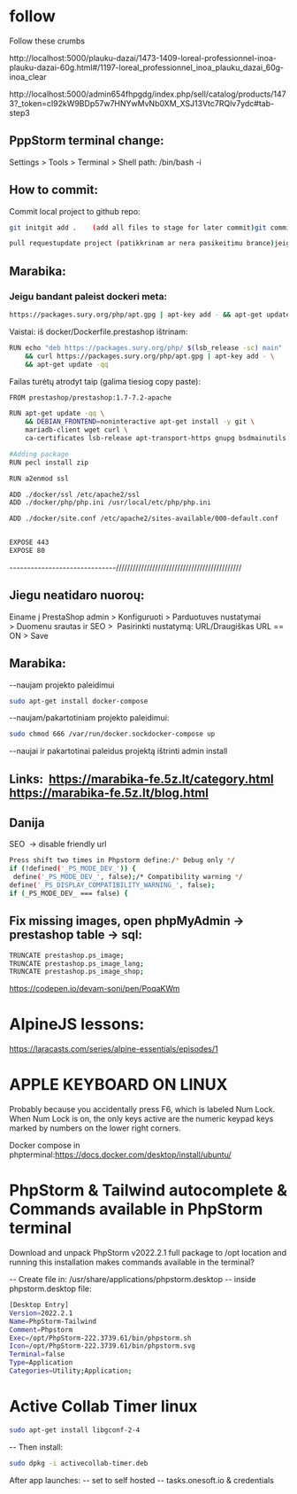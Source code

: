 # follow
Follow these crumbs

http://localhost:5000/plauku-dazai/1473-1409-loreal-professionnel-inoa-plauku-dazai-60g.html#/1197-loreal_professionnel_inoa_plauku_dazai_60g-inoa_clear

http://localhost:5000/admin654fhpgdg/index.php/sell/catalog/products/1473?_token=cl92kW9BDp57w7HNYwMvNb0XM_XSJ13Vtc7RQlv7ydc#tab-step3

## PppStorm terminal change:
Settings > Tools > Terminal > Shell path: /bin/bash -i

## How to commit:
Commit local project to github repo:
```bash
git initgit add .    (add all files to stage for later commit)git commit -m "Message to describe commit."

pull requestupdate project (patikkrinam ar nera pasikeitimu brance)jeigu commit metu failas neisikelia i serveri ir raudonuoja, reikia Git -> Add (įkeliam failą į stage).
```

## Marabika:
### Jeigu bandant paleist dockeri meta:
```bash
https://packages.sury.org/php/apt.gpg | apt-key add - && apt-get update -qq' returned a non-zero code: 100ERROR: Service 'prestashop' failed to build : Build failed
```
Vaistai: iš docker/Dockerfile.prestashop ištrinam:
```bash
RUN echo "deb https://packages.sury.org/php/ $(lsb_release -sc) main" | tee -a /etc/apt/sources.list.d/php.list \
    && curl https://packages.sury.org/php/apt.gpg | apt-key add - \
    && apt-get update -qq
```

Failas turėtų atrodyt taip (galima tiesiog copy paste):
```bash
FROM prestashop/prestashop:1.7-7.2-apache

RUN apt-get update -qq \
    && DEBIAN_FRONTEND=noninteractive apt-get install -y git \
    mariadb-client wget curl \
    ca-certificates lsb-release apt-transport-https gnupg bsdmainutils

#Adding package
RUN pecl install zip

RUN a2enmod ssl

ADD ./docker/ssl /etc/apache2/ssl
ADD ./docker/php/php.ini /usr/local/etc/php/php.ini

ADD ./docker/site.conf /etc/apache2/sites-available/000-default.conf


EXPOSE 443
EXPOSE 80

```
------------------------------/////////////////////////////////////////////
## Jiegu neatidaro nuoroų:
Einame į PrestaShop admin >
Konfiguruoti > Parduotuves nustatymai > Duomenu srautas ir SEO > 
Pasirinkti nustatymą: URL/Draugiškas URL == ON > Save


## Marabika:
--naujam projekto paleidimui
```bash
sudo apt-get install docker-compose
```
--naujam/pakartotiniam projekto paleidimui:
```bash
sudo chmod 666 /var/run/docker.sockdocker-compose up
```
--naujai ir pakartotinai paleidus projektą ištrinti admin install 

Links:  https://marabika-fe.5z.lt/category.html https://marabika-fe.5z.lt/blog.html
-----------------------------------------------------------------------------------
## Danija
SEO  -> disable friendly url

```bash
Press shift two times in Phpstorm define:/* Debug only */
if (!defined('_PS_MODE_DEV_')) {
 define('_PS_MODE_DEV_', false);/* Compatibility warning */
define('_PS_DISPLAY_COMPATIBILITY_WARNING_', false);
if (_PS_MODE_DEV_ === false) {
```
## Fix missing images, open phpMyAdmin -> prestashop table -> sql:
```bash
TRUNCATE prestashop.ps_image;
TRUNCATE prestashop.ps_image_lang;
TRUNCATE prestashop.ps_image_shop;
```

https://codepen.io/devam-soni/pen/PoqaKWm

# AlpineJS lessons: 
https://laracasts.com/series/alpine-essentials/episodes/1

# APPLE KEYBOARD ON LINUX
Probably because you accidentally press F6, which is labeled Num Lock. When Num Lock is on, the only keys active are the numeric keypad keys marked by numbers on the lower right corners.

Docker compose in phpterminal:https://docs.docker.com/desktop/install/ubuntu/

# PhpStorm & Tailwind autocomplete & Commands available in PhpStorm terminal
Download and unpack PhpStorm v2022.2.1 full package to /opt location and running this installation makes commands available in the terminal?

-- Create file in: /usr/share/applications/phpstorm.desktop
-- inside phpstorm.desktop file:
```bash
[Desktop Entry]
Version=2022.2.1
Name=PhpStorm-Tailwind
Comment=Phpstorm
Exec=/opt/PhpStorm-222.3739.61/bin/phpstorm.sh
Icon=/opt/PhpStorm-222.3739.61/bin/phpstorm.svg
Terminal=false
Type=Application
Categories=Utility;Application;
```

# Active Collab Timer linux
```bash
sudo apt-get install libgconf-2-4
```
-- Then install: 
```bash
sudo dpkg -i activecollab-timer.deb
```
After app launches:
--  set to self hosted
-- tasks.onesoft.io & credentials
